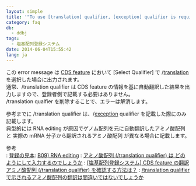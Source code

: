 ```yaml
---
layout: simple
title: '"To use [translation] qualifier, [exception] qualifier is required in the [CDS] feature." というエラーが表示されました'
category: faq
db:
  - ddbj
tags: 
  - 塩基配列登録システム
date: 2014-06-04T15:55:42
lang: ja
---
```


この error message は [CDS feature](/ddbj/cds.html#translation) において
\[Select Qualifier\] で /[translation](/ddbj/qualifiers.html#translation)
を選択した場合に出力されます。  
通常、/translation qualifier は CDS feature
の情報を基に自動翻訳した結果を出力しますので、登録者側で記載する必要はありません。    
/translation qualfier を削除することで、エラーは解消します。

参考までに /translation qualifier
は、/[exception](/ddbj/qualifiers.html#exception) qualifier
を記載した際にのみ記載します。  
典型的には RNA editing が原因でゲノム配列を元に自動翻訳したアミノ酸配列と 実際の mRNA 分子から翻訳されるアミノ酸配列
が異なる場合に記載します。

参考  
: [登録の見本](/ddbj/example.html): [B09) RNA
    editing](/ddbj/example.html#B09)
: [アミノ酸配列 (/translation qualifier) は
    どのようにして入力するのでしょうか](/faq/ja/how-to-input-amino-acid-seq.html)
: [\[塩基配列登録システム\] CDS feature の翻訳アミノ酸配列 (/translation qualifier)
    を確認する方法は？](/faq/ja/how-to-confirm-translated-amino-acid-seq.html)
: [/translation qualifier
    で示されるアミノ酸配列の翻訳は間違いではないでしょうか](/faq/ja/translation-qualifier-seems-incorrect.html)
